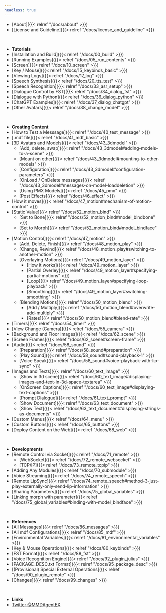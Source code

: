 ```yaml
---
headless: true
---
```

- [About]({{< relref "/docs/about" >}})
- [License and Guideline]({{< relref "/docs/license_and_guideline" >}})
<br />

- **Tutorials**
- [Installation and Build]({{< relref "/docs/00_build" >}})
- [Running Examples]({{< relref "/docs/05_run_contents" >}})
- [Screen]({{< relref "/docs/10_screen" >}})
- [Key / Mouse]({{< relref "/docs/15_keybinds_basic" >}})
- [Viewing Logs]({{< relref "/docs/17_log" >}})
- [Speech Synthesis]({{< relref "/docs/20_tts_test" >}})
- [Speech Recognition]({{< relref "/docs/33_asr_setup" >}})
- [Dialogue Control by FST]({{< relref "/docs/34_dialog_fst" >}})
- [Dialogue with Python]({{< relref "/docs/36_dialog_python" >}})
- [ChatGPT Examples]({{< relref "/docs/37_dialog_chatgpt" >}})
- [Other Avatars]({{< relref "/docs/38_change_model" >}})
<br />

- **Creating Content**
- [How to Test a Messsage]({{< relref "/docs/40_test_message" >}})
- [.mdf file]({{< relref "/docs/41_mdf_basic" >}})
- [3D Avatars and Models]({{< relref "/docs/43_3dmodel" >}})
  - [Add, delete, swap]({{< relref "/docs/43_3dmodel#adding-models-to-a-scene" >}})
  - [Mount on other]({{< relref "/docs/43_3dmodel#mounting-to-other-models" >}})
  - [Configuration]({{< relref "/docs/43_3dmodel#configuration-parameters" >}})
  - [OnLoad / OnDelete messages]({{< relref "/docs/43_3dmodel#messages-on-model-loaddeletion" >}})
  - [Using PMX Models]({{< relref "/docs/45_pmx" >}})
  - [Post Effects]({{< relref "/docs/46_effect" >}})
- [How it moves]({{< relref "/docs/47_motion#mechanism-of-motion-control" >}})
- [Static Value]({{< relref "/docs/52_motion_bind" >}})
  - [Set to Bone]({{< relref "/docs/52_motion_bind#model_bindbone" >}})
  - [Set to Morph]({{< relref "/docs/52_motion_bind#model_bindface" >}})
- [Motion Control]({{< relref "/docs/47_motion" >}})
  - [Add, Delete, Finish]({{< relref "/docs/48_motion_play" >}})
  - [Change, Rewind]({{< relref "/docs/48_motion_play#switching-to-another-motion" >}})
  - [Overlaying Motions]({{< relref "/docs/49_motion_layer" >}})
    - [How it works]({{< relref "/docs/49_motion_layer" >}})
    - [Partial Overley]({{< relref "/docs/49_motion_layer#specifying-partial-motions" >}})
    - [Loop]({{< relref "/docs/49_motion_layer#specifying-loop-playback" >}})
    - [Smoothing]({{< relref "/docs/49_motion_layer#switching-smoothing" >}})
  - [Blending Motions]({{< relref "/docs/50_motion_blend" >}})
    - [Add / Multiply]({{< relref "/docs/50_motion_blend#overwrite-add-multiply" >}})
    - [Rates]({{< relref "/docs/50_motion_blend#blend-rate" >}})
- [Timers]({{< relref "/docs/54_timer" >}})
- [View Change (Camera)]({{< relref "/docs/55_camera" >}})
- [Background and Floor Images]({{< relref "/docs/62_scene" >}})
- [Screen Frames]({{< relref "/docs/62_scene#screen-frame" >}})
- [Audio]({{< relref "/docs/58_sound" >}})
  - [Preparation]({{< relref "/docs/58_sound#preparation" >}})
  - [Play Sound]({{< relref "/docs/58_sound#sound-playback-1" >}})
  - [Voice Speak]({{< relref "/docs/58_sound#voice-playback-with-lip-sync" >}})
- [Images and Texts]({{< relref "/docs/60_text_image" >}})
  - [Show in 3d scene]({{< relref "/docs/60_text_image#displaying-images-and-text-in-3d-space-textarea" >}})
  - [OnScreen Captions]({{< relref "/docs/60_text_image#displaying-text-captions" >}})
  - [Prompt Dialogue]({{< relref "/docs/61_text_prompt" >}})
  - [Show Document]({{< relref "/docs/63_text_document" >}})
  - [Show Text]({{< relref "/docs/63_text_document#displaying-strings-as-documents" >}})
- [Custom Menus]({{< relref "/docs/64_menu" >}})
- [Custom Buttons]({{< relref "/docs/65_buttons" >}})
- [Deploy Content on the Web]({{< relref "/docs/68_web" >}})
<br />

- **Developments**
- [Remote Control via Socket]({{< relref "/docs/71_remote" >}})
  - [WebSocket]({{< relref "/docs/72_remote_websocket" >}})
  - [TCP/IP]({{< relref "/docs/73_remote_tcpip" >}})
- [Adding Any Modules]({{< relref "/docs/70_submodule" >}})
- [Voice Streaming]({{< relref "/docs/74_remote_speech" >}})
- [Remote LipSync]({{< relref "/docs/74_remote_speech#method-3-just-play-externally-only-send-lip-information" >}})
- [Sharing Parameters]({{< relref "/docs/75_global_variables" >}})
- [Linking morph with parameter]({{< relref "/docs/75_global_variables#binding-with-model_bindface" >}})

<br />

- **References**
- [All Messages]({{< relref "/docs/86_messages" >}})
- [All mdf Configurations]({{< relref "/docs/85_mdf" >}})
- [Environmental Variables]({{< relref "/docs/81_environmental_variables" >}})
- [Key & Mouse Operations]({{< relref "/docs/80_keybinds" >}})
- [FST Format]({{< relref "/docs/88_fst" >}})
- [Voice Recognition Engine]({{< relref "/docs/92_plugin_julius" >}})
- [PACKAGE_DESC.txt Format]({{< relref "/docs/95_package_desc" >}})
- [(Provisional) Special External Operations]({{< relref "/docs/90_plugin_remote" >}})
- [Changes]({{< relref "/docs/99_changes" >}})
<br />

- **Links**
- [Twitter @MMDAgentEX](https://twitter.com/MMDAgentEX)
